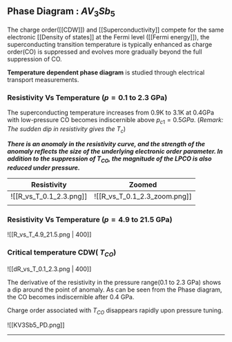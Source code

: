## Phase Diagram : $AV_3Sb_5$
The charge order([[CDW]]) and [[Superconductivity]] compete for the same electronic [[Density of states]] at the Fermi level ([[Fermi energy]]), the superconducting transition temperature is typically enhanced as charge order(CO) is suppressed and evolves more gradually beyond the full suppression of CO. 

**Temperature dependent phase diagram** is studied through electrical transport measurements. 

### Resistivity Vs Temperature ($p = 0.1 \ \text{to} \ 2.3 \ \text{GPa}$)
The superconducting temperature increases from 0.9K to 3.1K at 0.4GPa with low-pressure CO becomes indiscernible above $p_{c1} = 0.5 GPa$. (*Remark: The sudden dip in resistivity gives the $T_c$*)

***There is an anomaly in the resistivity curve, and the strength of the anomaly reflects the size of the underlying electronic order parameter. In addition to the suppression of $T_{CO}$, the magnitude of the LPCO is also reduced under pressure.***

| Resistivity              | Zoomed                       |
| ----------------------- | ---------------------------- |
| ![[R_vs_T_0.1_2.3.png]] | ![[R_vs_T_0.1_2.3_zoom.png]] |
|                         |                              |

### Resistivity Vs Temperature ($p = 4.9 \ \text{to} \ 21.5 \ \text{GPa}$)
![[R_vs_T_4.9_21.5.png | 400]]

### Critical temperature CDW( $T_{CO}$)
![[dR_vs_T_0.1_2.3.png | 400]]

The derivative of the resistivity in the pressure range(0.1 to 2.3 GPa) shows a dip around the point of anomaly. As can be seen from the Phase diagram, the CO becomes indiscernible after 0.4 GPa. 

Charge order associated with $T_{CO}$ disappears rapidly upon pressure tuning. 

![[KV3Sb5_PD.png]]

---


